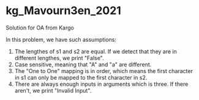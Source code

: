 # kg_Mavourn3en_2021
Solution for OA from Kargo

In this problem, we have such assumptions:
1. The lengthes of s1 and s2 are equal. If we detect that they are in different lengthes, we print "False".
2. Case sensitive, meaning that "A" and "a" are different.
3. The "One to One" mapping is in order, which means the first character in s1 can only be mapped to the first character in s2.
4. There are always enough inputs in arguments which is three. If there aren't, we print "Invalid Input".
